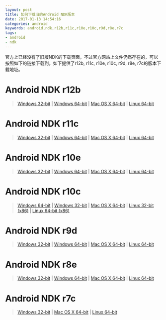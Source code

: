 ```yaml
---
layout: post
title: 如何下载旧的Android NDK版本
date: 2017-01-13 14:54:16
categories: android
keywords: android,ndk,r12b,r11c,r10e,r10c,r9d,r8e,r7c
tags:
- android
- ndk
---
```

官方上已经没有了旧版NDK的下载页面，不过官方网站上文件仍然存在的，可以按照如下的链接下载到。如下提供了r12b, r11c, r10e, r10c, r9d, r8e, r7c的版本下载地址。
<!-- more -->
# Android NDK r12b 
<blockquote>
  <p><a href="https://dl.google.com/android/repository/android-ndk-r12b-windows-x86.zip">Windows 32-bit</a> | <a href="https://dl.google.com/android/repository/android-ndk-r12b-windows-x86_64.zip">Windows 64-bit</a> | <a href="https://dl.google.com/android/repository/android-ndk-r12b-darwin-x86_64.zip">Mac OS X 64-bit</a> | <a href="https://dl.google.com/android/repository/android-ndk-r12b-linux-x86_64.zip">Linux 64-bit</a></p>
</blockquote>

# Android NDK r11c
<blockquote>
  <p><a href="https://dl.google.com/android/repository/android-ndk-r11c-windows-x86.zip">Windows 32-bit</a> | <a href="https://dl.google.com/android/repository/android-ndk-r11c-windows-x86_64.zip">Windows 64-bit</a> | <a href="https://dl.google.com/android/repository/android-ndk-r11c-darwin-x86_64.zip">Mac OS X 64-bit</a> | <a href="https://dl.google.com/android/repository/android-ndk-r11c-linux-x86_64.zip">Linux 64-bit</a></p>
</blockquote>

# Android NDK r10e
<blockquote>
  <p><a href="https://dl.google.com/android/ndk/android-ndk-r10e-windows-x86.exe">Windows 32-bit</a> | <a href="https://dl.google.com/android/ndk/android-ndk-r10e-windows-x86_64.exe">Windows 64-bit</a> | <a href="https://dl.google.com/android/repository/android-ndk-r10e-darwin-x86_64.zip">Mac OS X 64-bit</a> | <a href="https://dl.google.com/android/repository/android-ndk-r10e-linux-x86_64.zip">Linux 64-bit</a></p>
</blockquote>

# Android NDK r10c
<blockquote>
<a href="http://dl.google.com/android/ndk/android-ndk-r10c-windows-x86_64.exe" rel="nofollow noreferrer">Windows 64-bit</a> | <a href="http://dl.google.com/android/ndk/android-ndk-r10c-windows-x86.exe" rel="nofollow noreferrer">Windows 32-bit</a> | <a href="http://dl.google.com/android/ndk/android-ndk-r10c-darwin-x86_64.bin" rel="nofollow noreferrer">Mac OS X 64-bit</a> | <a href="http://dl.google.com/android/ndk/android-ndk-r10c-linux-x86.bin" rel="nofollow noreferrer">Linux 32-bit (x86)</a> | <a href="http://dl.google.com/android/ndk/android-ndk-r10c-linux-x86_64.bin" rel="nofollow noreferrer">Linux 64-bit (x86)</a>
</blockquote>

# Android NDK r9d
<blockquote>
  <p><a href="https://dl.google.com/android/ndk/android-ndk-r9d-windows-x86.zip">Windows 32-bit</a> | <a href="https://dl.google.com/android/ndk/android-ndk-r9d-windows-x86_64.zip">Windows 64-bit</a> | <a href="https://dl.google.com/android/ndk/android-ndk-r9d-darwin-x86_64.tar.bz2">Mac OS X 64-bit</a> | <a href="https://dl.google.com/android/ndk/android-ndk-r9d-linux-x86_64.tar.bz2">Linux 64-bit</a></p>
</blockquote>

# Android NDK r8e
<blockquote>
  <p><a href="https://dl.google.com/android/ndk/android-ndk-r8e-windows-x86.zip">Windows 32-bit</a> | <a href="https://dl.google.com/android/ndk/android-ndk-r8e-windows-x86_64.zip">Windows 64-bit</a> | <a href="https://dl.google.com/android/ndk/android-ndk-r8e-darwin-x86_64.tar.bz2">Mac OS X 64-bit</a> | <a href="https://dl.google.com/android/ndk/android-ndk-r8e-linux-x86_64.tar.bz2">Linux 64-bit</a></p>
</blockquote>

# Android NDK r7c
<blockquote>
  <p><a href="https://dl.google.com/android/ndk/android-ndk-r7c-windows.zip">Windows 32-bit</a> | <a href="https://dl.google.com/android/ndk/android-ndk-r7c-darwin-x86.tar.bz2">Mac OS X 64-bit</a> | <a href="https://dl.google.com/android/ndk/android-ndk-r7c-linux-x86.tar.bz2">Linux 64-bit</a></p>
</blockquote>

